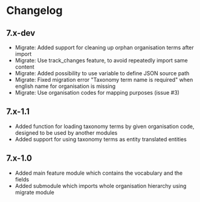 # Changelog

## 7.x-dev
* Migrate: Added support for cleaning up orphan organisation terms after import
* Migrate: Use track_changes feature, to avoid repeatedly import same content
* Migrate: Added possibility to use variable to define JSON source path
* Migrate: Fixed migration error "Taxonomy term name is required" when english
  name for organisation is missing
* Migrate: Use organisation codes for mapping purposes (issue #3)

## 7.x-1.1
* Added function for loading taxonomy terms by given organisation code, designed
  to be used by another modules
* Added support for using taxonomy terms as entity translated entities

## 7.x-1.0
* Added main feature module which contains the vocabulary and the fields
* Added submodule which imports whole organisation hierarchy using migrate module
